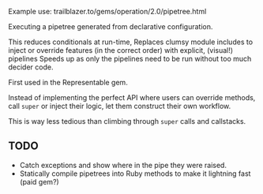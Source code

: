 Example use: trailblazer.to/gems/operation/2.0/pipetree.html


Executing a pipetree generated from declarative configuration.

This reduces conditionals at run-time,
Replaces clumsy module includes to inject or override features (in the correct order) with explicit, (visual!) pipelines
Speeds up as only the pipelines need to be run without too much decider code.


First used in the Representable gem.



Instead of implementing the perfect API where users can override methods, call `super` or inject their logic, let them construct their own workflow.

This is way less tedious than climbing through `super` calls and callstacks.


## TODO

* Catch exceptions and show where in the pipe they were raised.
* Statically compile pipetrees into Ruby methods to make it lightning fast (paid gem?)
